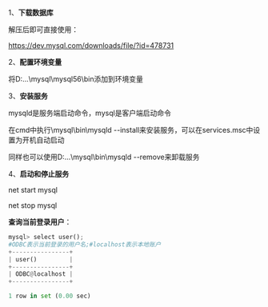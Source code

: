1、**下载数据库**

解压后即可直接使用：

https://dev.mysql.com/downloads/file/?id=478731



2、**配置环境变量**

将D:\...\mysql\mysql56\bin添加到环境变量



3、**安装服务**

mysqld是服务端启动命令，mysql是客户端启动命令

在cmd中执行\mysql\bin\mysqld --install来安装服务，可以在services.msc中设置为开机自动启动

同样也可以使用D:\...\mysql\\bin\mysqld --remove来卸载服务



4、**启动和停止服务**

net start mysql

net stop mysql



**查询当前登录用户**：

```python
mysql> select user();
#ODBC表示当前登录的用户名;#localhost表示本地账户
+----------------+
| user()         |
+----------------+
| ODBC@localhost |
+----------------+

1 row in set (0.00 sec)
```
